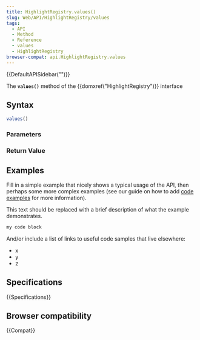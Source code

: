 ```yaml
---
title: HighlightRegistry.values()
slug: Web/API/HighlightRegistry/values
tags:
  - API
  - Method
  - Reference
  - values
  - HighlightRegistry
browser-compat: api.HighlightRegistry.values
---
```

{{DefaultAPISidebar("")}}

The **`values()`** method of the {{domxref("HighlightRegistry")}} interface 

## Syntax

```js
values()
```

### Parameters



### Return Value



## Examples

Fill in a simple example that nicely shows a typical usage of the API, then perhaps some more complex examples (see our guide on how to add [code examples](/en-US/docs/MDN/Contribute/Structures/Code_examples) for more information).

This text should be replaced with a brief description of what the example demonstrates.

```js
my code block
```

And/or include a list of links to useful code samples that live elsewhere:

*   x
*   y
*   z

## Specifications

{{Specifications}}

## Browser compatibility

{{Compat}}

